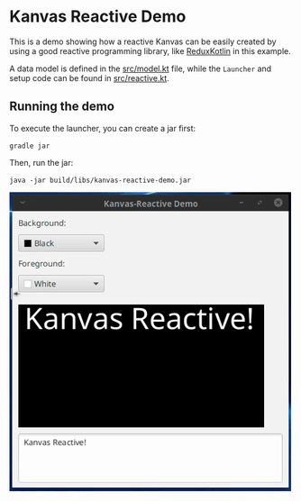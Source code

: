 # Kanvas Reactive Demo

This is a demo showing how a reactive Kanvas can be easily created by using a good reactive programming library,
like [ReduxKotlin](https://reduxkotlin.org/) in this example.

A data model is defined in the [src/model.kt](src/model.kt) file, while the `Launcher` and setup code can be found
in [src/reactive.kt](src/reactive.kt).

## Running the demo

To execute the launcher, you can create a jar first:

```
gradle jar
```

Then, run the jar:

```
java -jar build/libs/kanvas-reactive-demo.jar
```

![Kanvas Reactive Demo](../screenshots/kanvas-reactive.gif)
